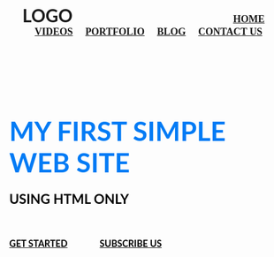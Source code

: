 <!DOCTYPE html>
<html lang="en">
<head>
    <meta charset="utf-8">
    <title>
        My Simple Web site using HTML only
    </title>
</head>

<body background="1.jpg" link="#000" alink="#017bf5" vlink="#000">
    <br />
    <h3 align="center">
        <font face="Lato" size="6">LOGO</font>     &nbsp;&nbsp;&nbsp;&nbsp;&nbsp;&nbsp;&nbsp;&nbsp;&nbsp;&nbsp;&nbsp;&nbsp;&nbsp;&nbsp;&nbsp;&nbsp;&nbsp;&nbsp;&nbsp;&nbsp;&nbsp;&nbsp;&nbsp;&nbsp;&nbsp;&nbsp;&nbsp;&nbsp;&nbsp;&nbsp;&nbsp;&nbsp;&nbsp;&nbsp;&nbsp;&nbsp;&nbsp;&nbsp;&nbsp;&nbsp;&nbsp;&nbsp;&nbsp;&nbsp;&nbsp;&nbsp;&nbsp;&nbsp;&nbsp;&nbsp;&nbsp;&nbsp;&nbsp;&nbsp;&nbsp;&nbsp;&nbsp;&nbsp;&nbsp;&nbsp;&nbsp;&nbsp;&nbsp;&nbsp;&nbsp;&nbsp;&nbsp;&nbsp;&nbsp;&nbsp;&nbsp;&nbsp;&nbsp;
      <font face="cinzel" size="4">
        <a href="#">HOME</a>&nbsp;&nbsp;&nbsp;&nbsp;
        <a href="#">VIDEOS</a>&nbsp;&nbsp;&nbsp;&nbsp;
        <a href="#">PORTFOLIO</a>&nbsp;&nbsp;&nbsp;&nbsp;
        <a href="#">BLOG</a>&nbsp;&nbsp;&nbsp;&nbsp;
        <a href="#">CONTACT US</a>
        </font>
    </h3>
  <br /><br /><br /><br /><br />
  <h1 aling="center">
    <font face="Lato" color="#017bf5" size="7">
           MY FIRST SIMPLE WEB SITE
      </font>
   </h1>
   <h3 aling="center">
      <font face="Lato" color="#000" size="5">
          USING HTML ONLY
      </font>
   </h3>
  <br />
  <h3 aling="center">
    <a href="#">
      <font face="Lato" color="#000">GET STARTED</font></a>&nbsp;&nbsp;&nbsp;&nbsp;&nbsp;&nbsp;&nbsp;&nbsp;&nbsp;&nbsp;&nbsp;&nbsp;&nbsp;&nbsp;
    <a href="#">
      <font face="Lato" color="#000">SUBSCRIBE US
      </font>
    </a>
    </h3>
</body>
</html>
